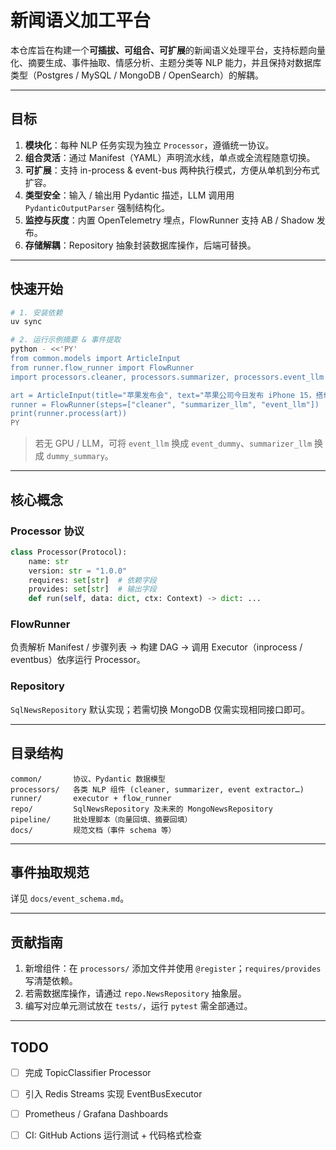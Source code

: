 # 新闻语义加工平台

本仓库旨在构建一个**可插拔、可组合、可扩展**的新闻语义处理平台，支持标题向量化、摘要生成、事件抽取、情感分析、主题分类等 NLP 能力，并且保持对数据库类型（Postgres / MySQL / MongoDB / OpenSearch）的解耦。

---

## 目标
1. **模块化**：每种 NLP 任务实现为独立 `Processor`，遵循统一协议。  
2. **组合灵活**：通过 Manifest（YAML）声明流水线，单点或全流程随意切换。  
3. **可扩展**：支持 in-process & event-bus 两种执行模式，方便从单机到分布式扩容。  
4. **类型安全**：输入 / 输出用 Pydantic 描述，LLM 调用用 `PydanticOutputParser` 强制结构化。  
5. **监控与灰度**：内置 OpenTelemetry 埋点，FlowRunner 支持 AB / Shadow 发布。  
6. **存储解耦**：Repository 抽象封装数据库操作，后端可替换。

---

## 快速开始
```bash
# 1. 安装依赖
uv sync

# 2. 运行示例摘要 & 事件提取
python - <<'PY'
from common.models import ArticleInput
from runner.flow_runner import FlowRunner
import processors.cleaner, processors.summarizer, processors.event_llm  # 注册组件

art = ArticleInput(title="苹果发布会", text="苹果公司今日发布 iPhone 15，搭载全新芯片……")
runner = FlowRunner(steps=["cleaner", "summarizer_llm", "event_llm"])
print(runner.process(art))
PY
```

> 若无 GPU / LLM，可将 `event_llm` 换成 `event_dummy`、`summarizer_llm` 换成 `dummy_summary`。

---

## 核心概念
### Processor 协议
```python
class Processor(Protocol):
    name: str
    version: str = "1.0.0"
    requires: set[str]  # 依赖字段
    provides: set[str]  # 输出字段
    def run(self, data: dict, ctx: Context) -> dict: ...
```
### FlowRunner
负责解析 Manifest / 步骤列表 → 构建 DAG → 调用 Executor（inprocess / eventbus）依序运行 Processor。

### Repository
`SqlNewsRepository` 默认实现；若需切换 MongoDB 仅需实现相同接口即可。

---

## 目录结构
```
common/       协议、Pydantic 数据模型
processors/   各类 NLP 组件 (cleaner, summarizer, event extractor…)
runner/       executor + flow_runner
repo/         SqlNewsRepository 及未来的 MongoNewsRepository
pipeline/     批处理脚本（向量回填、摘要回填）
docs/         规范文档（事件 schema 等）
```

---

## 事件抽取规范
详见 `docs/event_schema.md`。

---

## 贡献指南
1. 新增组件：在 `processors/` 添加文件并使用 `@register`；`requires/provides` 写清楚依赖。  
2. 若需数据库操作，请通过 `repo.NewsRepository` 抽象层。  
3. 编写对应单元测试放在 `tests/`，运行 `pytest` 需全部通过。

---

## TODO
- [ ] 完成 TopicClassifier Processor  
- [ ] 引入 Redis Streams 实现 EventBusExecutor  
- [ ] Prometheus / Grafana Dashboards  
- [ ] CI: GitHub Actions 运行测试 + 代码格式检查

